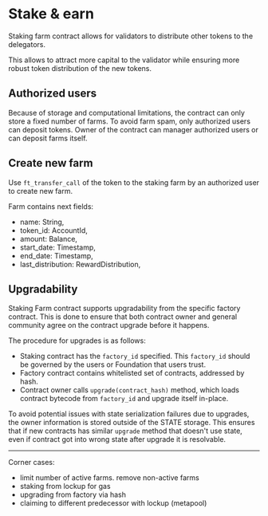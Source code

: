 # Stake & earn

Staking farm contract allows for validators to distribute other tokens to the delegators.

This allows to attract more capital to the validator while ensuring more robust token distribution of the new tokens.

## Authorized users

Because of storage and computational limitations, the contract can only store a fixed number of farms.
To avoid farm spam, only authorized users can deposit tokens. 
Owner of the contract can manager authorized users or can deposit farms itself.

## Create new farm

Use `ft_transfer_call` of the token to the staking farm by an authorized user to create new farm.

Farm contains next fields:
 - name: String,
 - token_id: AccountId,
 - amount: Balance,
 - start_date: Timestamp,
 - end_date: Timestamp,
 - last_distribution: RewardDistribution,

## Upgradability

Staking Farm contract supports upgradability from the specific factory contract.
This is done to ensure that both contract owner and general community agree on the contract upgrade before it happens.

The procedure for upgrades is as follows:
 - Staking contract has the `factory_id` specified. This `factory_id` should be governed by the users or Foundation that users trust. 
 - Factory contract contains whitelisted set of contracts, addressed by hash.
 - Contract owner calls `upgrade(contract_hash)` method, which loads contract bytecode from `factory_id` and upgrade itself in-place.

To avoid potential issues with state serialization failures due to upgrades, the owner information is stored outside of the STATE storage.
This ensures that if new contracts has similar `upgrade` method that doesn't use state, even if contract got into wrong state after upgrade it is resolvable.

----

Corner cases:
 - limit number of active farms. remove non-active farms
 - staking from lockup for gas
 - upgrading from factory via hash
 - claiming to different predecessor with lockup (metapool)
